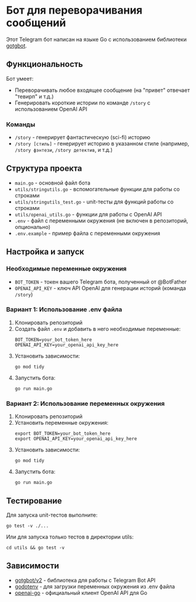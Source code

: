 # Бот для переворачивания сообщений

Этот Telegram бот написан на языке Go с использованием библиотеки [gotgbot](https://github.com/PaulSonOfLars/gotgbot).

## Функциональность

Бот умеет:

- Переворачивать любое входящее сообщение (на "привет" отвечает "тевирп" и т.д.)
- Генерировать короткие истории по команде `/story` с использованием OpenAI API

### Команды

- `/story` - генерирует фантастическую (sci-fi) историю
- `/story [стиль]` - генерирует историю в указанном стиле (например, `/story фэнтези`, `/story детектив`, и т.д.)

## Структура проекта

- `main.go` - основной файл бота
- `utils/stringutils.go` - вспомогательные функции для работы со строками
- `utils/stringutils_test.go` - unit-тесты для функций работы со строками
- `utils/openai_utils.go` - функции для работы с OpenAI API
- `.env` - файл с переменными окружения (не включен в репозиторий, опционально)
- `.env.example` - пример файла с переменными окружения

## Настройка и запуск

### Необходимые переменные окружения

- `BOT_TOKEN` - токен вашего Telegram бота, полученный от @BotFather
- `OPENAI_API_KEY` - ключ API OpenAI для генерации историй (команда `/story`)

### Вариант 1: Использование .env файла

1. Клонировать репозиторий
2. Создать файл `.env` и добавить в него необходимые переменные:
   ```
   BOT_TOKEN=your_bot_token_here
   OPENAI_API_KEY=your_openai_api_key_here
   ```
3. Установить зависимости:
   ```
   go mod tidy
   ```
4. Запустить бота:
   ```
   go run main.go
   ```

### Вариант 2: Использование переменных окружения

1. Клонировать репозиторий
2. Установить переменные окружения:
   ```
   export BOT_TOKEN=your_bot_token_here
   export OPENAI_API_KEY=your_openai_api_key_here
   ```
3. Установить зависимости:
   ```
   go mod tidy
   ```
4. Запустить бота:
   ```
   go run main.go
   ```

## Тестирование

Для запуска unit-тестов выполните:

```
go test -v ./...
```

Или для запуска только тестов в директории utils:

```
cd utils && go test -v
```

## Зависимости

- [gotgbot/v2](https://github.com/PaulSonOfLars/gotgbot) - библиотека для работы с Telegram Bot API
- [godotenv](https://github.com/joho/godotenv) - для загрузки переменных окружения из .env файла
- [openai-go](https://github.com/openai/openai-go) - официальный клиент OpenAI API для Go